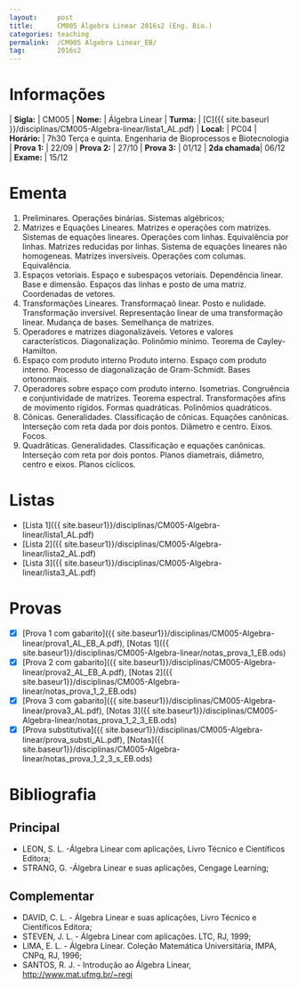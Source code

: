 ```yaml
---
layout:     post
title:      CM005 Álgebra Linear 2016s2 (Eng. Bio.)
categories: teaching
permalink:  /CM005 Algebra Linear_EB/
tag:        2016s2
---
```


# Informações

  | **Sigla:**   | CM005
  | **Nome:**    | Álgebra Linear 
  | **Turma:**   | [C]({{ site.baseurl }}/disciplinas/CM005-Algebra-linear/lista1_AL.pdf)
  | **Local:**   | PC04
  | **Horário:** | 7h30 Terça e quinta. Engenharia de Bioprocessos e Biotecnologia
  | **Prova 1:** | 22/09
  | **Prova 2:** | 27/10
  | **Prova 3:** | 01/12
  | **2da chamada**| 06/12
  | **Exame:**   | 15/12

# Ementa
 
 1. Preliminares. Operações binárias. Sistemas algébricos;
 2. Matrizes e Equações Lineares. Matrizes e operações com matrizes. 
    Sistemas de equações lineares. Operações com linhas. Equivalência por linhas. Matrizes reducidas por
    linhas. Sistema de equações lineares não homogeneas. Matrizes inversíveis. Operações
    com columas. Equivalência.
 3. Espaços vetoriais. Espaço e subespaços vetoriais. Dependência linear. Base e dimensão.
   Espaços das linhas e posto de uma matriz. Coordenadas de vetores.
 4. Transformações Lineares. Transformaçaõ linear. Posto e nulidade. Transformação
   inversível. Representação linear de uma transformação linear. Mudança de bases. Semelhança de matrizes.
 5. Operadores e matrizes diagonalizáveis. Vetores e valores característicos. 
   Diagonalização. Polinômio mínimo. Teorema de Cayley-Hamilton.
 6. Espaço com produto interno Produto interno. Espaço com produto interno. Processo
   de diagonalização de Gram-Schmidt. Bases ortonormais.
 7. Operadores sobre espaço com produto interno. Isometrias. 
   Congruência e conjuntividade de matrizes. Teorema espectral. Transformações afins de movimento rígidos.
   Formas quadráticas. Polinômios quadráticos.
 8. Cônicas. Generalidades. Classificação de cônicas. Equações canônicas. 
   Interseção com reta dada por dois pontos. Diâmetro e centro. Eixos. Focos.
 9. Quadrâticas. Generalidades. Classificação e equações canônicas. Interseção com reta
   por dois pontos. Planos diametrais, diâmetro, centro e eixos. Planos cíclicos.

# Listas

  - [Lista 1]({{ site.baseur1}}/disciplinas/CM005-Algebra-linear/lista1_AL.pdf)
  - [Lista 2]({{ site.baseur1}}/disciplinas/CM005-Algebra-linear/lista2_AL.pdf)
  - [Lista 3]({{ site.baseur1}}/disciplinas/CM005-Algebra-linear/lista3_AL.pdf)

# Provas

  - [x] [Prova 1 com gabarito]({{ site.baseur1}}/disciplinas/CM005-Algebra-linear/prova1_AL_EB_A.pdf), 
      [Notas 1]({{ site.baseur1}}/disciplinas/CM005-Algebra-linear/notas_prova_1_EB.ods)
  - [x] [Prova 2 com gabarito]({{ site.baseur1}}/disciplinas/CM005-Algebra-linear/prova2_AL_EB_A.pdf), [Notas 2]({{ site.baseur1}}/disciplinas/CM005-Algebra-linear/notas_prova_1_2_EB.ods)
  - [x] [Prova 3 com gabarito]({{ site.baseur1}}/disciplinas/CM005-Algebra-linear/prova3_AL.pdf), [Notas 3]({{ site.baseur1}}/disciplinas/CM005-Algebra-linear/notas_prova_1_2_3_EB.ods)
  - [x] [Prova substitutiva]({{ site.baseur1}}/disciplinas/CM005-Algebra-linear/prova_substi_AL.pdf), [Notas]({{ site.baseur1}}/disciplinas/CM005-Algebra-linear/notas_prova_1_2_3_s_EB.ods)
 
# Bibliografia

## Principal
 
- LEON, S. L. -Álgebra Linear com aplicações, Livro Técnico e Científicos Editora;
- STRANG, G. -Álgebra Linear e suas aplicações, Cengage Learning;

## Complementar

- DAVID, C. L. - Álgebra Linear e suas aplicações, Livro Técnico e Científicos Editora;
- STEVEN, J. L. - Álgebra Linear com aplicações. LTC, RJ, 1999;
- LIMA, E. L. - Álgebra Linear. Coleção Matemática Universitária, IMPA, CNPq, RJ, 1996;
- SANTOS, R. J. - Introdução ao Álgebra Linear, http://www.mat.ufmg.br/~regi

